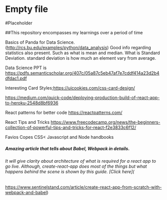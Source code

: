 # Empty file
#Placeholder

##This repository encompasses my learnings over a period  of time

Basics of Panda for Data Science.(http://rcs.bu.edu/examples/python/data_analysis)
Good info regarding statistics also present. Such as what is mean and median.
What is Standard Deviation. standard deviation is how much an element vary from average.

Data Science PPT is https://pdfs.semanticscholar.org/407c/05a87c5eb47af7e7cddf414a23d2b4dfdac1.pdf

Interesting Card Styles;https://uicookies.com/css-card-design/

https://medium.com/quick-code/deploying-production-build-of-react-app-to-heroku-2548d8bf6936

React patterns for better code
https://reactpatterns.com/

React Tips and Tricks
https://www.freecodecamp.org/news/the-beginners-collection-of-powerful-tips-and-tricks-for-react-f2e3833c6f12/

Favios Copes CSS< Javascript and Node handbooks

##### Amazing article that tells about Babel, Webpack in details.
###### It will give clarity about architecture of what is required for a react app to go live. Although, create-react-app does most of the things but what happens behind the scene is shown by this guide. [Click here](
https://www.sentinelstand.com/article/create-react-app-from-scratch-with-webpack-and-babel)
